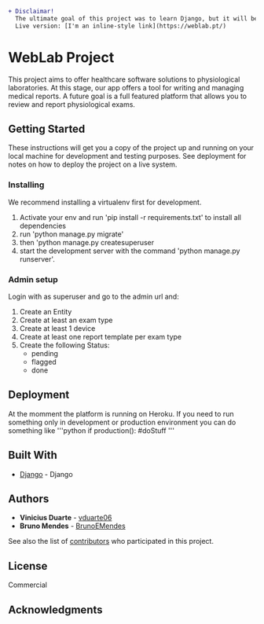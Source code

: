 ```diff
+ Disclaimar!
  The ultimate goal of this project was to learn Django, but it will be kept private
  Live version: [I'm an inline-style link](https://weblab.pt/)
```
# WebLab Project
This project aims to offer healthcare software solutions to physiological laboratories. 
At this stage, our app offers a tool for writing and managing medical reports. A future goal is a full featured platform that allows you to review and report physiological exams.

## Getting Started

These instructions will get you a copy of the project up and running on your local machine for development and testing purposes. See deployment for notes on how to deploy the project on a live system.


### Installing

We recommend installing a virtualenv first for development.

1. Activate your env and run 'pip install -r requirements.txt' to install all dependencies
2. run 'python manage.py migrate'
3. then 'python manage.py createsuperuser 
4. start the development server with the command 'python manage.py runserver'. 
    
### Admin setup
Login with as superuser and go to the admin url and:
1. Create an Entity
2. Create at least an exam type
3. Create at least 1 device
4. Create at least one report template per exam type
5. Create the following Status:
    - pending
    - flagged
    - done


## Deployment
At the momment the platform is running on Heroku. 
If you need to run something only in development or production environment you can do something like
'''python
if production():
    #doStuff '''


## Built With

* [Django](https://www.djangoproject.com/) - Django 

## Authors

* **Vinicius Duarte** -  [vduarte06](https://github.com/vduarte06)
* **Bruno Mendes** -  [BrunoEMendes](https://github.com/BrunoEMendes)

See also the list of [contributors](https://github.com/your/project/contributors) who participated in this project.

## License

Commercial

## Acknowledgments


